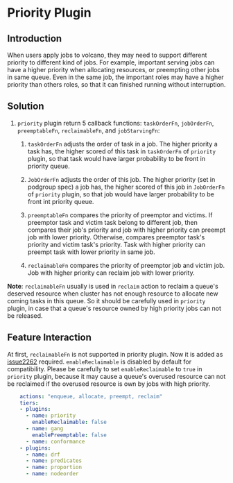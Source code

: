 # Priority Plugin

## Introduction

When users apply jobs to volcano, they may need to support different priority to different kind of jobs. For example, important serving jobs can have a higher priority when allocating resources, or preempting other jobs in same queue. Even in the same job, the important roles may have a higher priority than others roles, so that it can finished running without interruption.

## Solution

1. `priority` plugin return 5 callback functions: `taskOrderFn`, `jobOrderFn`, `preemptableFn`, `reclaimableFn`, and `jobStarvingFn`:

   1. `taskOrderFn` adjusts the order of task in a job. The higher priority a task has, the higher scored of this task in `taskOrderFn` of `priority` plugin, so that task would have larger probability to be front in priority queue.

   2. `JobOrderFn` adjusts the order of this job. The higher priority (set in podgroup spec) a job has, the higher scored of this job in `JobOrderFn` of `priority` plugin, so that job would have larger probability to be front int priority queue.

   3. `preemptableFn` compares the priority of preemptor and victims. If preemptor task and victim task belong to different job, then compares their job's priority and job with higher priority can preempt job with lower priority. Otherwise, compares preemptor task's priority and victim task's priority. Task with higher priority can preempt task with lower priority in same job.

   4. `reclaimableFn` compares the priority of preemptor job and victim job. Job with higher priority can reclaim job with lower priority.

**Note**: `reclaimableFn` usually is used in `reclaim` action to reclaim a queue's deserved resource when cluster has not enough resource to allocate new coming tasks in this queue. So it should be carefully used in `priority` plugin, in case that a queue's resource owned by high priority jobs can not be released.

## Feature Interaction

At first, `reclaimableFn` is not supported in priority plugin. Now it is added as [issue2262](https://github.com/volcano-sh/volcano/issues/2262) required.  `enableReclaimable` is disabled by default for compatibility. Please be carefully to set `enableReclaimable` to `true` in `priority` plugin, because it may cause a queue's overused resource can not be reclaimed if the overused resource is own by jobs with high priority.

```yaml
    actions: "enqueue, allocate, preempt, reclaim"
    tiers:
    - plugins:
      - name: priority
        enableReclaimable: false
      - name: gang
        enablePreemptable: false
      - name: conformance
    - plugins:
      - name: drf
      - name: predicates
      - name: proportion
      - name: nodeorder
```
